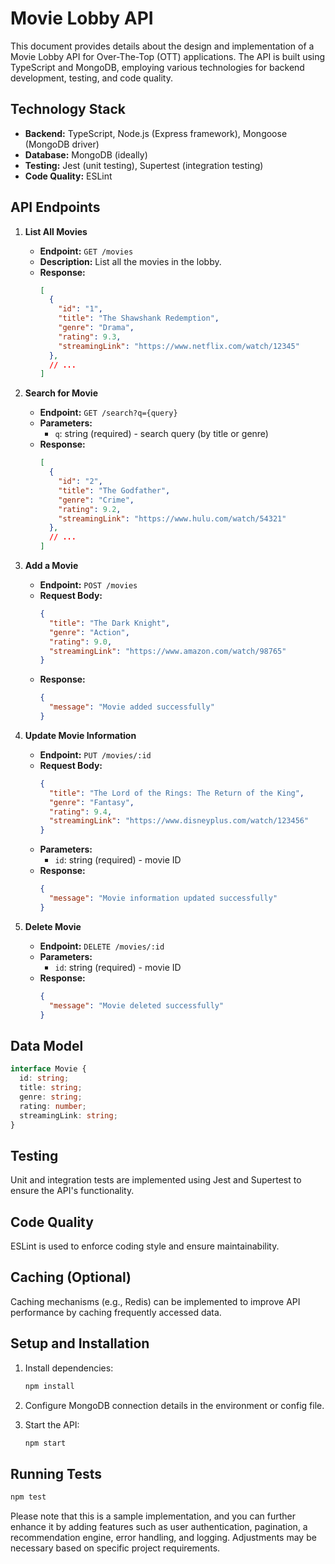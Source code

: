 # Movie Lobby API

This document provides details about the design and implementation of a Movie Lobby API for Over-The-Top (OTT) applications. The API is built using TypeScript and MongoDB, employing various technologies for backend development, testing, and code quality.

## Technology Stack

- **Backend:** TypeScript, Node.js (Express framework), Mongoose (MongoDB driver)
- **Database:** MongoDB (ideally)
- **Testing:** Jest (unit testing), Supertest (integration testing)
- **Code Quality:** ESLint

## API Endpoints

1. **List All Movies**
   - **Endpoint:** `GET /movies`
   - **Description:** List all the movies in the lobby.
   - **Response:**
     ```json
     [
       {
         "id": "1",
         "title": "The Shawshank Redemption",
         "genre": "Drama",
         "rating": 9.3,
         "streamingLink": "https://www.netflix.com/watch/12345"
       },
       // ...
     ]
     ```

2. **Search for Movie**
   - **Endpoint:** `GET /search?q={query}`
   - **Parameters:**
     - `q`: string (required) - search query (by title or genre)
   - **Response:**
     ```json
     [
       {
         "id": "2",
         "title": "The Godfather",
         "genre": "Crime",
         "rating": 9.2,
         "streamingLink": "https://www.hulu.com/watch/54321"
       },
       // ...
     ]
     ```

3. **Add a Movie**
   - **Endpoint:** `POST /movies`
   - **Request Body:**
     ```json
     {
       "title": "The Dark Knight",
       "genre": "Action",
       "rating": 9.0,
       "streamingLink": "https://www.amazon.com/watch/98765"
     }
     ```
   - **Response:**
     ```json
     {
       "message": "Movie added successfully"
     }
     ```

4. **Update Movie Information**
   - **Endpoint:** `PUT /movies/:id`
   - **Request Body:**
     ```json
     {
       "title": "The Lord of the Rings: The Return of the King",
       "genre": "Fantasy",
       "rating": 9.4,
       "streamingLink": "https://www.disneyplus.com/watch/123456"
     }
     ```
   - **Parameters:**
     - `id`: string (required) - movie ID
   - **Response:**
     ```json
     {
       "message": "Movie information updated successfully"
     }
     ```

5. **Delete Movie**
   - **Endpoint:** `DELETE /movies/:id`
   - **Parameters:**
     - `id`: string (required) - movie ID
   - **Response:**
     ```json
     {
       "message": "Movie deleted successfully"
     }
     ```

## Data Model

```typescript
interface Movie {
  id: string;
  title: string;
  genre: string;
  rating: number;
  streamingLink: string;
}
```

## Testing

Unit and integration tests are implemented using Jest and Supertest to ensure the API's functionality.

## Code Quality

ESLint is used to enforce coding style and ensure maintainability.

## Caching (Optional)

Caching mechanisms (e.g., Redis) can be implemented to improve API performance by caching frequently accessed data.

## Setup and Installation

1. Install dependencies:
   ```bash
   npm install
   ```

2. Configure MongoDB connection details in the environment or config file.

3. Start the API:
   ```bash
   npm start
   ```

## Running Tests

```bash
npm test
```

Please note that this is a sample implementation, and you can further enhance it by adding features such as user authentication, pagination, a recommendation engine, error handling, and logging. Adjustments may be necessary based on specific project requirements.
